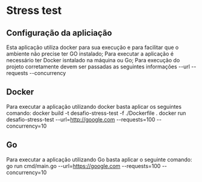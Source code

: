 # Stress test

## Configuração da apliciação

Esta aplicação utiliza docker para sua execução e para facilitar que o ambiente não precise ter GO instalado;
Para executar a aplicação é necessário ter Docker isntalado na máquina ou Go;
Para execução do projeto corretamente devem ser passadas as seguintes informações
--url
--requests
--concurrency

## Docker

Para executar a aplicação utilizando docker basta aplicar os seguintes comando:
docker build -t desafio-stress-test -f ./Dockerfile .
docker run desafio-stress-test --url=http://google.com --requests=100 --concurrency=10

## Go

Para executar a aplicação utilizando Go basta aplicar o seguinte comando:
go run cmd/main.go --url=https://google.com --requests=100 --concurrency=10
